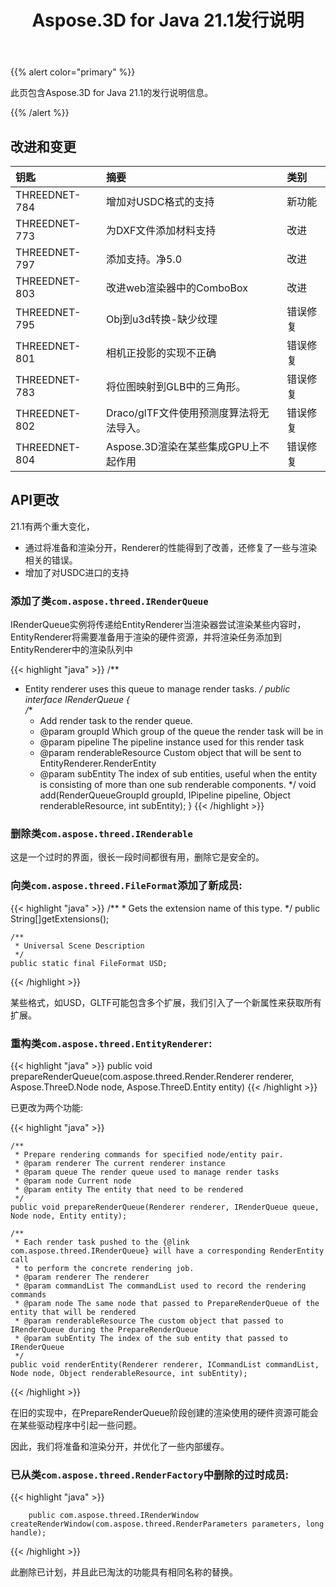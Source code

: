 ﻿---
title: Aspose.3D for Java 21.1发行说明
type: docs
weight: 12
url: /zh/java/aspose-3d-for-java-21-1-release-notes/
---
{{% alert color="primary" %}}

此页包含Aspose.3D for Java 21.1的发行说明信息。

{{% /alert %}}
## **改进和变更**

|**钥匙**|**摘要**|**类别**|
|:- |:- |:- |
|THREEDNET-784 |增加对USDC格式的支持|新功能|
|THREEDNET-773 |为DXF文件添加材料支持|改进|
|THREEDNET-797 |添加支持。净5.0|改进|
|THREEDNET-803 |改进web渲染器中的ComboBox|改进|
|THREEDNET-795 |Obj到u3d转换-缺少纹理|错误修复|
|THREEDNET-801 |相机正投影的实现不正确|错误修复|
|THREEDNET-783 |将位图映射到GLB中的三角形。|错误修复|
|THREEDNET-802 |Draco/glTF文件使用预测度算法将无法导入。|错误修复|
|THREEDNET-804 |Aspose.3D渲染在某些集成GPU上不起作用|错误修复|



## API更改 ##

21.1有两个重大变化，

* 通过将准备和渲染分开，Renderer的性能得到了改善，还修复了一些与渲染相关的错误。
* 增加了对USDC进口的支持

### 添加了类`com.aspose.threed.IRenderQueue`

IRenderQueue实例将传递给EntityRenderer当渲染器尝试渲染某些内容时，EntityRenderer将需要准备用于渲染的硬件资源，并将渲染任务添加到EntityRenderer中的渲染队列中


{{< highlight "java" >}}
/**
 * Entity renderer uses this queue to manage render tasks.
 */
public interface IRenderQueue
{    
    /**
     * Add render task to the render queue.
     * @param groupId Which group of the queue the render task will be in
     * @param pipeline The pipeline instance used for this render task
     * @param renderableResource Custom object that will be sent to EntityRenderer.RenderEntity
     * @param subEntity The index of sub entities, useful when the entity is consisting of more than one sub renderable components.
     */
    void add(RenderQueueGroupId groupId, IPipeline pipeline, Object renderableResource, int subEntity);
}
{{< /highlight >}}



### 删除类`com.aspose.threed.IRenderable`

这是一个过时的界面，很长一段时间都很有用，删除它是安全的。


### 向类`com.aspose.threed.FileFormat`添加了新成员:

{{< highlight "java" >}}
    /**
     * Gets the extension name of this type.
     */
    public String[]getExtensions();

    /**
     * Universal Scene Description
     */
    public static final FileFormat USD;

{{< /highlight >}}

某些格式，如USD，GLTF可能包含多个扩展，我们引入了一个新属性来获取所有扩展。


### 重构类`com.aspose.threed.EntityRenderer`:

{{< highlight "java" >}}
        public void prepareRenderQueue(com.aspose.threed.Render.Renderer renderer, Aspose.ThreeD.Node node, Aspose.ThreeD.Entity entity)
{{< /highlight >}}

已更改为两个功能:

{{< highlight "java" >}}

    /**
     * Prepare rendering commands for specified node/entity pair.
     * @param renderer The current renderer instance
     * @param queue The render queue used to manage render tasks
     * @param node Current node
     * @param entity The entity that need to be rendered
     */
    public void prepareRenderQueue(Renderer renderer, IRenderQueue queue, Node node, Entity entity);
    
    /**
     * Each render task pushed to the {@link com.aspose.threed.IRenderQueue} will have a corresponding RenderEntity call
     * to perform the concrete rendering job.
     * @param renderer The renderer
     * @param commandList The commandList used to record the rendering commands
     * @param node The same node that passed to PrepareRenderQueue of the entity that will be rendered
     * @param renderableResource The custom object that passed to IRenderQueue during the PrepareRenderQueue
     * @param subEntity The index of the sub entity that passed to IRenderQueue
     */
    public void renderEntity(Renderer renderer, ICommandList commandList, Node node, Object renderableResource, int subEntity);
{{< /highlight >}}

在旧的实现中，在PrepareRenderQueue阶段创建的渲染使用的硬件资源可能会在某些驱动程序中引起一些问题。

因此，我们将准备和渲染分开，并优化了一些内部缓存。


### 已从类`com.aspose.threed.RenderFactory`中删除的过时成员:


{{< highlight "java" >}}

        public com.aspose.threed.IRenderWindow createRenderWindow(com.aspose.threed.RenderParameters parameters, long handle);

{{< /highlight >}}

此删除已计划，并且此已淘汰的功能具有相同名称的替换。

